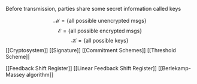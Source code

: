 Before transmission, parties share some secret information called keys

$$
\mathcal{M}=\{ \text{all possible unencrypted msgs} \}
$$
$$
\mathcal{E}=\{ \text{all possible encrypted msgs} \}
$$
$$
\mathcal{K}=\{ \text{all possible keys} \}
$$
[[Cryptosystem]]
[[Signature]]
[[Commitment Schemes]]
[[Threshold Scheme]]


[[Feedback Shift Register]]
[[Linear Feedback Shift Register]]
[[Berlekamp-Massey algorithm]]
